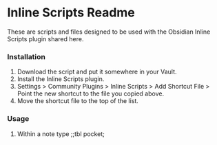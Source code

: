 # Inline Scripts Readme
These are scripts and files designed to be used with the Obsidian Inline Scripts plugin shared here. 

### Installation
1. Download the script and put it somewhere in your Vault. 
2. Install the Inline Scripts plugin. 
3. Settings > Community Plugins > Inline Scripts > Add Shortcut File > Point the new shortcut to the file you copied above. 
4. Move the shortcut file to the top of the list. 

### Usage
1. Within a note type ;;tbl pocket;